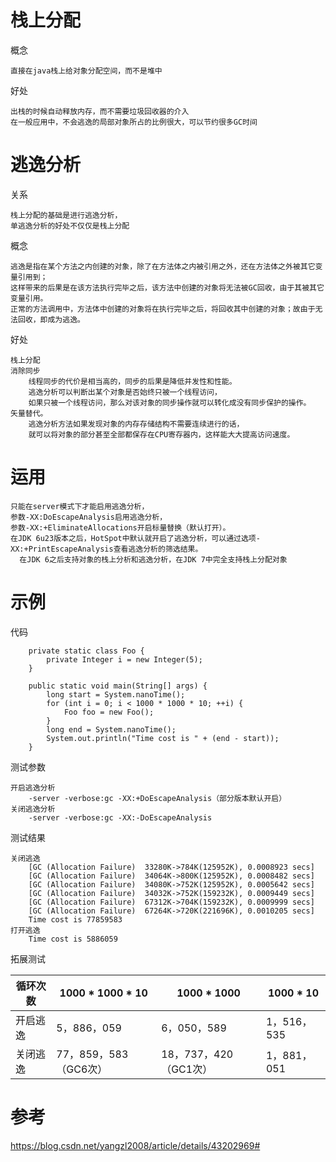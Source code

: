
# 栈上分配

概念

	直接在java栈上给对象分配空间，而不是堆中
	
好处
	
	出栈的时候自动释放内存，而不需要垃圾回收器的介入
	在一般应用中，不会逃逸的局部对象所占的比例很大，可以节约很多GC时间



# 逃逸分析

关系

	栈上分配的基础是进行逃逸分析，
	单逃逸分析的好处不仅仅是栈上分配

概念

	逃逸是指在某个方法之内创建的对象，除了在方法体之内被引用之外，还在方法体之外被其它变量引用到；
	这样带来的后果是在该方法执行完毕之后，该方法中创建的对象将无法被GC回收，由于其被其它变量引用。
	正常的方法调用中，方法体中创建的对象将在执行完毕之后，将回收其中创建的对象；故由于无法回收，即成为逃逸。

好处

	栈上分配
	消除同步
		线程同步的代价是相当高的，同步的后果是降低并发性和性能。
		逃逸分析可以判断出某个对象是否始终只被一个线程访问，
		如果只被一个线程访问，那么对该对象的同步操作就可以转化成没有同步保护的操作。
	矢量替代。
		逃逸分析方法如果发现对象的内存存储结构不需要连续进行的话，
		就可以将对象的部分甚至全部都保存在CPU寄存器内，这样能大大提高访问速度。


# 运用

	只能在server模式下才能启用逃逸分析，
	参数-XX:DoEscapeAnalysis启用逃逸分析，
	参数-XX:+EliminateAllocations开启标量替换（默认打开）。
	在JDK 6u23版本之后，HotSpot中默认就开启了逃逸分析，可以通过选项-XX:+PrintEscapeAnalysis查看逃逸分析的筛选结果。
	  在JDK 6之后支持对象的栈上分析和逃逸分析，在JDK 7中完全支持栈上分配对象



# 示例

代码

```
    private static class Foo {
        private Integer i = new Integer(5);
    }

    public static void main(String[] args) {
        long start = System.nanoTime();
        for (int i = 0; i < 1000 * 1000 * 10; ++i) {
            Foo foo = new Foo();
        }
        long end = System.nanoTime();
        System.out.println("Time cost is " + (end - start));
    }

```

测试参数

	开启逃逸分析
		-server -verbose:gc -XX:+DoEscapeAnalysis（部分版本默认开启）
	关闭逃逸分析
		-server -verbose:gc -XX:-DoEscapeAnalysis

测试结果

	关闭逃逸
		[GC (Allocation Failure)  33280K->784K(125952K), 0.0008923 secs]
		[GC (Allocation Failure)  34064K->800K(125952K), 0.0008482 secs]
		[GC (Allocation Failure)  34080K->752K(125952K), 0.0005642 secs]
		[GC (Allocation Failure)  34032K->752K(159232K), 0.0009449 secs]
		[GC (Allocation Failure)  67312K->704K(159232K), 0.0009999 secs]
		[GC (Allocation Failure)  67264K->720K(221696K), 0.0010205 secs]
		Time cost is 77859583
	打开逃逸
		Time cost is 5886059

拓展测试

|循环次数| 1000 * 1000 * 10 |1000 * 1000  | 1000 * 10 |
|--|--|--|--|
| 开启逃逸| 5，886，059 |6，050，589|1，516，535|
| 关闭逃逸|  77，859，583（GC6次）|18，737，420（GC1次）|1，881，051|


# 参考

https://blog.csdn.net/yangzl2008/article/details/43202969#



